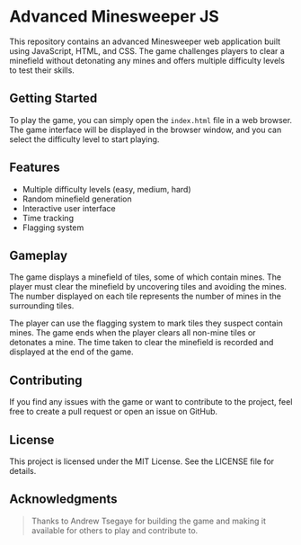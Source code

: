 # Advanced Minesweeper JS
This repository contains an advanced Minesweeper web application built using JavaScript, HTML, and CSS. The game challenges players to clear a minefield without detonating any mines and offers multiple difficulty levels to test their skills.

## Getting Started
To play the game, you can simply open the `index.html` file in a web browser. The game interface will be displayed in the browser window, and you can select the difficulty level to start playing.

## Features
- Multiple difficulty levels (easy, medium, hard)
- Random minefield generation
- Interactive user interface
- Time tracking
- Flagging system

## Gameplay
The game displays a minefield of tiles, some of which contain mines. The player must clear the minefield by uncovering tiles and avoiding the mines. The number displayed on each tile represents the number of mines in the surrounding tiles.

The player can use the flagging system to mark tiles they suspect contain mines. The game ends when the player clears all non-mine tiles or detonates a mine. The time taken to clear the minefield is recorded and displayed at the end of the game.

## Contributing
If you find any issues with the game or want to contribute to the project, feel free to create a pull request or open an issue on GitHub.

## License
This project is licensed under the MIT License. See the LICENSE file for details.

## Acknowledgments
> Thanks to Andrew Tsegaye for building the game and making it available for others to play and contribute to.
